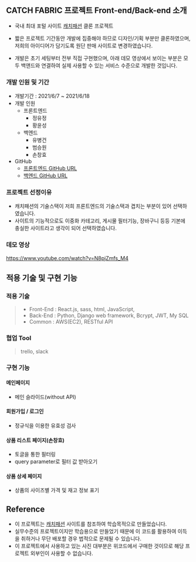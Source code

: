 ## CATCH FABRIC 프로젝트 Front-end/Back-end 소개

- 국내 최대 포털 사이트 [캐치패션](https://www.catchfashion.com/) 클론 프로젝트

- 짧은 프로젝트 기간동안 개발에 집중해야 하므로 디자인/기획 부분만 클론하였으며, 저희의 아이디어가 담기도록 원단 판매 사이트로 변경하였습니다.

- 개발은 초기 세팅부터 전부 직접 구현했으며, 아래 데모 영상에서 보이는 부분은 모두 백앤드와 연결하여 실제 사용할 수 있는 서비스 수준으로 개발한 것입니다.

### 개발 인원 및 기간

- 개발기간 : 2021/6/7 ~ 2021/6/18
- 개발 인원
  - 프론트엔드
    - 정유정
    - 황윤성
  - 백엔드
    - 유병건
    - 범승원
    - 손창효
- GitHub
  - [프론트엔드 GitHub URL](https://github.com/wecode-bootcamp-korea/21-1st-catchcode-frontend)
  - [백엔드 GitHub URL](https://github.com/wecode-bootcamp-korea/21-1st-catchcode-backend)

### 프로젝트 선정이유

- 캐치패션의 기술스택이 저희 프론트엔드의 기술스택과 겹치는 부분이 있어 선택하였습니다.
- 사이트의 기능적으로도 이중화 카테고리, 게시물 필터기능, 장바구니 등등 기본에 충실한 사이트라고 생각이 되어 선택하였습니다.

### 데모 영상
https://www.youtube.com/watch?v=N8pjZmfs_M4

## 적용 기술 및 구현 기능

### 적용 기술

> - Front-End : React.js, sass, html, JavaScript, 
> - Back-End : Python, Django web framework, Bcrypt, JWT, My SQL
> - Common : AWS(EC2), RESTful API

### 협업 Tool
> trello, slack

### 구현 기능
#### 메인페이지
 - 메인 슬라이드(without API)


#### 회원가입 / 로그인
 - 정규식을 이용한 유효성 검사

#### 상품 리스트 페이지(손창효)
 - 토글을 통한 필터링
 - query parameter로 필터 값 받아오기
 
#### 상품 상세 페이지
 - 상품의 사이즈별 가격 및 재고 정보 표기

## Reference

- 이 프로젝트는 [캐치패션](https://www.catchfashion.com/) 사이트를 참조하여 학습목적으로 만들었습니다.
- 실무수준의 프로젝트이지만 학습용으로 만들었기 때문에 이 코드를 활용하여 이득을 취하거나 무단 배포할 경우 법적으로 문제될 수 있습니다.
- 이 프로젝트에서 사용하고 있는 사진 대부분은 위코드에서 구매한 것이므로 해당 프로젝트 외부인이 사용할 수 없습니다.
